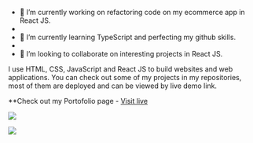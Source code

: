 

- 🔭 I’m currently working on refactoring code on my ecommerce app in React JS.
- 
- 🌱 I’m currently learning TypeScript and perfecting my github skills.
- 
- 👯 I’m looking to collaborate on interesting projects in React JS.

I use HTML, CSS, JavaScript and React JS to build websites and web applications. You can check out some of my projects in my repositories, most of them are deployed and can be viewed by live demo link.

**Check out my Portofolio page - [Visit live]([https://cinephilia.vercel.app/](https://portofolio-page-sigma.vercel.app/#page-top))



<img src="https://github-readme-stats.vercel.app/api/top-langs?username=arminCicic&layout=compact"/>


[![](https://img.shields.io/badge/linkedin-%230077B5.svg?style=for-the-badge&logo=linkedin)](https://www.linkedin.com/in/armin-čičić-b39833121/)




